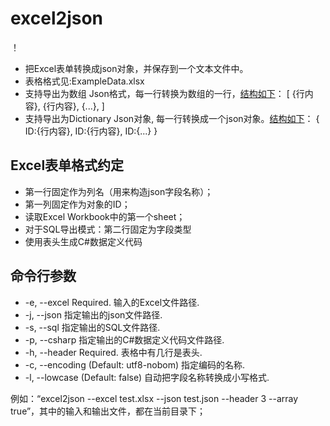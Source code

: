 excel2json
==========

！[](https://raw.githubusercontent.com/neil3d/excel2json/master/cmd.png)

- 把Excel表单转换成json对象，并保存到一个文本文件中。
- 表格格式见:ExampleData.xlsx
- 支持导出为数组 Json格式，每一行转换为数组的一行，[结构如下](https://raw.githubusercontent.com/neil3d/excel2json/master/ExampleDataExportArray.json)：
[
	{行内容},
	{行内容},
	{...},
]
- 支持导出为Dictionary Json对象, 每一行转换成一个json对象。[结构如下](https://raw.githubusercontent.com/neil3d/excel2json/master/ExampleDataExportDict.json)：
{
	ID:{行内容},
	ID:{行内容},
	ID:{...}
}

Excel表单格式约定
-----------------
  - 第一行固定作为列名（用来构造json字段名称）；
  - 第一列固定作为对象的ID；
  - 读取Excel Workbook中的第一个sheet；
  - 对于SQL导出模式：第二行固定为字段类型
  - 使用表头生成C#数据定义代码

命令行参数
---------
-  -e, --excel       Required. 输入的Excel文件路径.
-  -j, --json        指定输出的json文件路径.
-  -s, --sql         指定输出的SQL文件路径.
-  -p, --csharp      指定输出的C#数据定义代码文件路径.
-  -h, --header      Required. 表格中有几行是表头.
-  -c, --encoding    (Default: utf8-nobom) 指定编码的名称.
-  -l, --lowcase     (Default: false) 自动把字段名称转换成小写格式.

例如：“excel2json --excel test.xlsx --json test.json --header 3 --array true”，其中的输入和输出文件，都在当前目录下；

